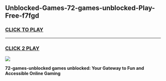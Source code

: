 
## Unblocked-Games-72-games-unblocked-Play-Free-f7fgd
<h3>
<a href="https://premium76.site?title=72-games-unblocked&ref=09A">CLICK TO PLAY</a></h3>
<hr>

<h3>
<a href="https://premium76.site?title=72-games-unblocked&ref=09A">CLICK 2 PLAY</a>
  
</h3>

<a href="https://premium76.site?title=72-games-unblocked&ref=09A"><img src="https://clearcache.store/games.png"></a>


**72-games-unblocked games unblocked: Your Gateway to Fun and Accessible Online Gaming**
